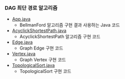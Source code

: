 ### DAG 최단 경로 알고리즘
- <a href="https://github.com/hongjw1991/java-data_structure-algorithm/tree/master/Algorithm/Problem_Solve/Shortest_Path/DAG_Shortest_Path/App.java">App.java</a>
    - BellmanFord 알고리즘 구현 결과 사용하는 Java 코드
- <a href="https://github.com/hongjw1991/java-data_structure-algorithm/tree/master/Algorithm/Problem_Solve/Shortest_Path/DAG_Shortest_Path/AcyclickShortestPath.java">AcyclickShortestPath.java</a>
    - AcyclickShortestPath 알고리즘 구현 코드
- <a href="https://github.com/hongjw1991/java-data_structure-algorithm/tree/master/Algorithm/Problem_Solve/Shortest_Path/DAG_Shortest_Path/Edge.java">Edge.java</a>
    - Graph Edge 구현 코드
- <a href="https://github.com/hongjw1991/java-data_structure-algorithm/tree/master/Algorithm/Problem_Solve/Shortest_Path/DAG_Shortest_Path/Vertex.java">Vertex.java</a>
    - Graph Vertex 구현 코드
- <a href="https://github.com/hongjw1991/java-data_structure-algorithm/tree/master/Algorithm/Problem_Solve/Shortest_Path/DAG_Shortest_Path/TopologicalSort.java">TopologicalSort.java</a>
    - TopologicalSort 구현 코드